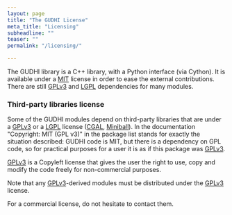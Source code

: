 ```yaml
---
layout: page
title: "The GUDHI License"
meta_title: "Licensing"
subheadline: ""
teaser: ""
permalink: "/licensing/"

---
```



The GUDHI library is a C++ library, with a Python interface (via Cython). It is available under a [MIT][1] license in order to ease the external contributions.
There are still [GPLv3][2] and [LGPL][3] dependencies for many modules.

### Third-party libraries license

Some of the GUDHI modules depend on third-party libraries that are under a [GPLv3][2] or a [LGPL][3] license ([CGAL][4], [Miniball][5]).
In the documentation "Copyright: MIT (GPL v3)" in the package list stands for exactly the situation described: GUDHI code is MIT, but there is a dependency on GPL code, so for practical purposes for a user it is as if this package was [GPLv3][2].

[GPLv3][2] is a Copyleft license that gives the user the right to use, copy and modify the code freely for non-commercial purposes.

Note that any [GPLv3][2]-derived modules must be distributed under the [GPLv3][2] license.

For a commercial license, do not hesitate to contact them.

 [1]: https://opensource.org/
 [2]: http://www.gnu.org/copyleft/gpl.html
 [3]: http://www.gnu.org/copyleft/lgpl.html
 [4]: https://www.cgal.org/
 [5]: https://people.inf.ethz.ch/gaertner/subdir/software/miniball.html
